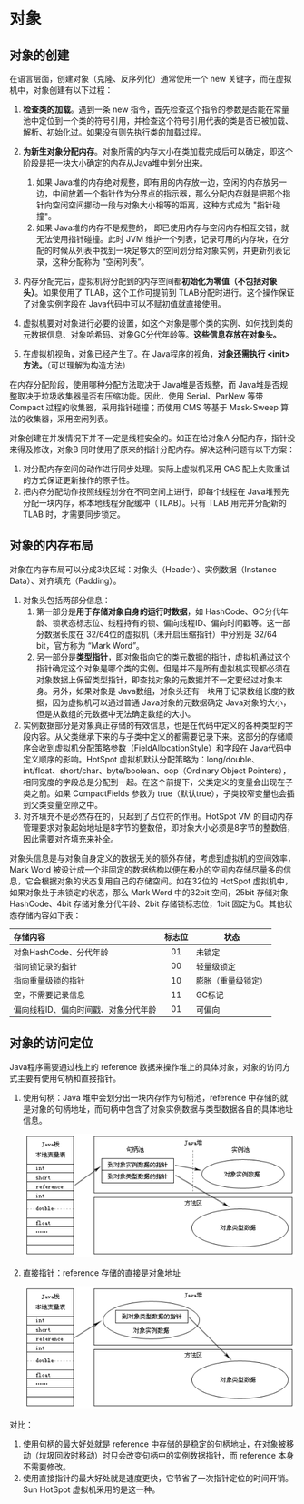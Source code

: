 # 对象

## 对象的创建

在语言层面，创建对象（克隆、反序列化）通常使用一个 new 关键字，而在虚拟机中，对象创建有以下过程：

1. **检查类的加载**。遇到一条 new 指令，首先检查这个指令的参数是否能在常量池中定位到一个类的符号引用，并检查这个符号引用代表的类是否已被加载、解析、初始化过。如果没有则先执行类的加载过程。
2. **为新生对象分配内存**。对象所需的内存大小在类加载完成后可以确定，即这个阶段是把一块大小确定的内存从Java堆中划分出来。
   1. 如果 Java堆的内存绝对规整，即有用的内存放一边，空闲的内存放另一边，中间放着一个指针作为分界点的指示器，那么分配内存就是把那个指针向空闲空间挪动一段与对象大小相等的距离，这种方式成为 "指针碰撞"。
   2.  如果 Java堆的内存不是规整的， 即已使用内存与空闲内存相互交错，就无法使用指针碰撞。此时 JVM 维护一个列表，记录可用的内存块，在分配的时候从列表中找到一块足够大的空间划分给对象实例，并更新列表记录，这种分配称为 “空闲列表”。
3. 内存分配完后，虚拟机将分配到的内存空间都**初始化为零值（不包括对象头）**。如果使用了 TLAB，这个工作可提前到 TLAB分配时进行。这个操作保证了对象实例字段在 Java代码中可以不赋初值就直接使用。
4. 虚拟机要对对象进行必要的设置，如这个对象是哪个类的实例、如何找到类的元数据信息、对象哈希码、对象GC分代年龄等。**这些信息存放在对象头。**

5. 在虚拟机视角，对象已经产生了。在 Java程序的视角，**对象还需执行  &lt;init&gt; 方法。**（可以理解为构造方法）

在内存分配阶段，使用哪种分配方法取决于 Java堆是否规整，而 Java堆是否规整取决于垃圾收集器是否有压缩功能。因此，使用 Serial、ParNew 等带 Compact 过程的收集器，采用指针碰撞；而使用 CMS 等基于 Mask-Sweep 算法的收集器，采用空闲列表。

对象创建在并发情况下并不一定是线程安全的。如正在给对象A 分配内存，指针没来得及修改，对象B 同时使用了原来的指针分配内存。解决这种问题有以下方案：

1. 对分配内存空间的动作进行同步处理。实际上虚拟机采用 CAS 配上失败重试的方式保证更新操作的原子性。
2. 把内存分配动作按照线程划分在不同空间上进行，即每个线程在 Java堆预先分配一块内存，称本地线程分配缓冲（TLAB）。只有 TLAB 用完并分配新的 TLAB 时，才需要同步锁定。

## 对象的内存布局

对象在内存布局可以分成3块区域：对象头（Header）、实例数据（Instance Data）、对齐填充（Padding）。

1. 对象头包括两部分信息：
   1. 第一部分是**用于存储对象自身的运行时数据**，如 HashCode、GC分代年龄、锁状态标志位、线程持有的锁、偏向线程ID、偏向时间戳等。这一部分数据长度在 32/64位的虚拟机（未开启压缩指针）中分别是 32/64 bit，官方称为 “Mark Word”。
   2. 另一部分是**类型指针**，即对象指向它的类元数据的指针，虚拟机通过这个指针确定这个对象是哪个类的实例。但是并不是所有虚拟机实现都必须在对象数据上保留类型指针，即查找对象的元数据并不一定要经过对象本身。另外，如果对象是 Java数组，对象头还有一块用于记录数组长度的数据，因为虚拟机可以通过普通 Java对象的元数据确定 Java对象的大小，但是从数组的元数据中无法确定数组的大小。
2. 实例数据部分是对象真正存储的有效信息，也是在代码中定义的各种类型的字段内容。从父类继承下来的与子类中定义的都需要记录下来。这部分的存储顺序会收到虚拟机分配策略参数（FieldAllocationStyle）和字段在 Java代码中定义顺序的影响。HotSpot 虚拟机默认分配策略为：long/double、int/float、short/char、byte/boolean、oop（Ordinary Object Pointers），相同宽度的字段总是分配到一起。在这个前提下，父类定义的变量会出现在子类之前。如果 CompactFields 参数为 true（默认true），子类较窄变量也会插到父类变量空隙之中。
3. 对齐填充不是必然存在的，只起到了占位符的作用。HotSpot VM 的自动内存管理要求对象起始地址是8字节的整数倍，即对象大小必须是8字节的整数倍，因此需要对齐填充来补全。

对象头信息是与对象自身定义的数据无关的额外存储，考虑到虚拟机的空间效率，Mark Word 被设计成一个非固定的数据结构以便在极小的空间内存储尽量多的信息，它会根据对象的状态复用自己的存储空间。如在32位的 HotSpot 虚拟机中，如果对象处于未锁定的状态，那么 Mark Word 中的32bit 空间，25bit 存储对象 HashCode、4bit 存储对象分代年龄、2bit 存储锁标志位，1bit 固定为0。其他状态存储内容如下表：

| 存储内容                             | 标志位 | 状态               |
| :----------------------------------- | :----: | ------------------ |
| 对象HashCode、分代年龄               |   01   | 未锁定             |
| 指向锁记录的指针                     |   00   | 轻量级锁定         |
| 指向重量级锁的指针                   |   10   | 膨胀（重量级锁定） |
| 空，不需要记录信息                   |   11   | GC标记             |
| 偏向线程ID、偏向时间戳、对象分代年龄 |   01   | 可偏向             |

## 对象的访问定位

Java程序需要通过栈上的 reference 数据来操作堆上的具体对象，对象的访问方式主要有使用句柄和直接指针。

1. 使用句柄：Java 堆中会划分出一块内存作为句柄池，reference 中存储的就是对象的句柄地址，而句柄中包含了对象实例数据与类型数据各自的具体地址信息。

   ![使用句柄](./imgs/visit1.png)

2. 直接指针：reference 存储的直接是对象地址

   ![直接指针](./imgs/visit2.png)

对比：

1. 使用句柄的最大好处就是 reference 中存储的是稳定的句柄地址，在对象被移动（垃圾回收时移动）时只会改变句柄中的实例数据指针，而 reference 本身不需要修改。
2. 使用直接指针的最大好处就是速度更快，它节省了一次指针定位的时间开销。Sun HotSpot 虚拟机采用的是这一种。
